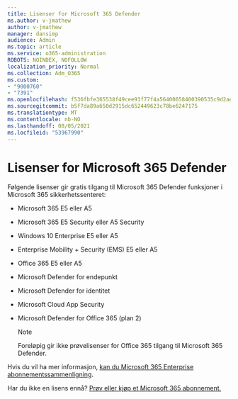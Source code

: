 ```yaml
---
title: Lisenser for Microsoft 365 Defender
ms.author: v-jmathew
author: v-jmathew
manager: dansimp
audience: Admin
ms.topic: article
ms.service: o365-administration
ROBOTS: NOINDEX, NOFOLLOW
localization_priority: Normal
ms.collection: Adm_O365
ms.custom:
- "9000760"
- "7391"
ms.openlocfilehash: f536fbfe365538f49cee93f77f4a56400658400390535c9d2ae142004b2c2274
ms.sourcegitcommit: b5f7da89a650d2915dc652449623c78be6247175
ms.translationtype: MT
ms.contentlocale: nb-NO
ms.lasthandoff: 08/05/2021
ms.locfileid: "53967990"
---
```

# <a name="licenses-for-microsoft-365-defender"></a>Lisenser for Microsoft 365 Defender

Følgende lisenser gir gratis tilgang til Microsoft 365 Defender funksjoner i Microsoft 365 sikkerhetssenteret:

- Microsoft 365 E5 eller A5
- Microsoft 365 E5 Security eller A5 Security
- Windows 10 Enterprise E5 eller A5
- Enterprise Mobility + Security (EMS) E5 eller A5
- Office 365 E5 eller A5
- Microsoft Defender for endepunkt
- Microsoft Defender for identitet
- Microsoft Cloud App Security
- Microsoft Defender for Office 365 (plan 2)

    > [!NOTE]
    > Foreløpig gir ikke prøvelisenser for Office 365 tilgang til Microsoft 365 Defender.

Hvis du vil ha mer informasjon, [kan du Microsoft 365 Enterprise abonnementssammenligning](https://go.microsoft.com/fwlink/?linkid=2143458).

Har du ikke en lisens ennå? [Prøv eller kjøp et Microsoft 365 abonnement.](https://go.microsoft.com/fwlink/?linkid=2143625)
